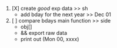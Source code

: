 1) [X] create _good_ exp data >> sh
    - add bday for the next year >> Dec 01
1) [ ] compare bdays main function >> side
    - obj[]
    - && export raw data
    - print out (Mon 00, xxxx)